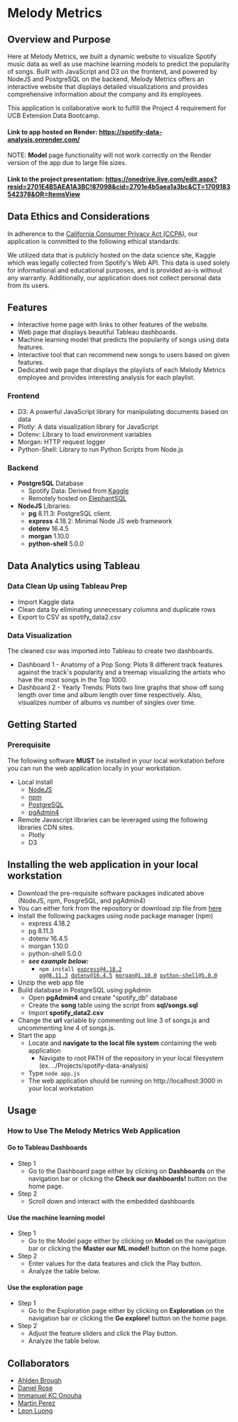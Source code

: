 # Melody Metrics

## Overview and Purpose
Here at Melody Metrics, we built a dynamic website to visualize Spotify music data as well as use machine learning models to predict the popularity of songs. Built with JavaScript and D3 on the frontend, and powered by NodeJS and PostgreSQL on the backend, Melody Metrics offers an interactive website that displays detailed visualizations and provides comprehensive information about the company and its employees.

This application is collaborative work to fulfill the Project 4 requirement for UCB Extension Data Bootcamp.

#### Link to app hosted on Render: https://spotify-data-analysis.onrender.com/

NOTE: **Model** page functionality will not work correctly on the Render version of the app due to large file sizes.

#### Link to the project presentation: https://onedrive.live.com/edit.aspx?resid=2701E4B5AEA1A3BC!87098&cid=2701e4b5aea1a3bc&CT=1709183542378&OR=ItemsView

## Data Ethics and Considerations

In adherence to the [California Consumer Privacy Act (CCPA)](https://oag.ca.gov/privacy/ccpa), our application is committed to the following ethical standards:

We utilized data that is publicly hosted on the data science site, Kaggle which was legally collected from Spotify's Web API. This data is used solely for informational and educational purposes, and is provided as-is without any warranty. Additionally, our application does not collect personal data from its users.

## Features
* Interactive home page with links to other features of the website.
* Web page that displays beautiful Tableau dashboards.
* Machine learning model that predicts the popularity of songs using data features.
* Interactive tool that can recommend new songs to users based on given features.
* Dedicated web page that displays the playlists of each Melody Metrics employee and provides interesting analysis for each playlist.

### Frontend
* D3: A powerful JavaScript library for manipulating documents based on data  
* Plotly: A data visualization library for JavaScript  
* Dotenv: Library to load environment variables  
* Morgan: HTTP request logger  
* Python-Shell: Library to run Python Scripts from Node.js  

### Backend
* **PostgreSQL** Database
    * Spotify Data: Derived from [Kaggle](https://www.kaggle.com/datasets/nicolasfierro/spotify-1986-2023/data)
    * Remotely hosted on [ElephantSQL](https://www.elephantsql.com/)
* **NodeJS** Libraries:
    * **pg** 8.11.3: PostgreSQL client.
    * **express** 4.18.2: Minimal Node JS web framework
    * **dotenv** 16.4.5
    * **morgan** 1.10.0
    * **python-shell** 5.0.0

## Data Analytics using Tableau
### Data Clean Up using Tableau Prep
* Import Kaggle data
* Clean data by eliminating unnecessary columns and duplicate rows
* Export to CSV as spotify_data2.csv

### Data Visualization
The cleaned csv was imported into Tableau to create two dashboards.  
* Dashboard 1 - Anatomy of a Pop Song: Plots 8 different track features against the track's popularity and a treemap visualizing the artists who have the most songs in the Top 1000.
* Dashboard 2 - Yearly Trends: Plots two line graphs that show off song length over time and album length over time respectively. Also, visualizes number of albums vs number of singles over time. 


## Getting Started

### Prerequisite
The following software **MUST** be installed in your local workstation before you can run the web application locally in your workstation.
* Local install 
    * [NodeJS](https://nodejs.org/en/learn/getting-started/how-to-install-nodejs)
    * [npm](https://docs.npmjs.com/downloading-and-installing-node-js-and-npm)
    * [PostgreSQL](https://www.postgresql.org/download/)
    * [pgAdmin4](https://www.pgadmin.org/download/)
* Remote Javascript libraries can be leveraged using the following libraries CDN sites.
    * Plotly
    * D3


## Installing the web application in your local workstation
* Download the pre-requisite software packages indicated above (NodeJS, npm, PosgreSQL, and pgAdmin4)
* You can either fork from the repository or download zip file from [here](https://github.com/leonluong1/spotify-data-analysis)
* Install the following packages using node package manager (npm)
    * express 4.18.2 
    * pg 8.11.3
    * dotenv 16.4.5
    * morgan 1.10.0
    * python-shell 5.0.0
    * <em><b>see example below:</b></em>
        * <code>npm install express@4.18.2 pg@8.11.3 dotenv@16.4.5 morgan@1.10.0 python-shell@5.0.0</code>
* Unzip the web app file
* Build database in PostgreSQL using pgAdmin
    * Open **pgAdmin4** and create "spotify_db" database
    * Create the **song** table using the script from **sql/songs.sql**
    * Import **spotify_data2.csv**
* Change the **url** variable by commenting out line 3 of songs.js and uncommenting line 4 of songs.js.
* Start the app
    * Locate and **navigate to the local file system** containing the web application
        * Navigate to root PATH of the repository in your local filesystem (ex. ../Projects/spotify-data-analysis)
    * Type <code>node app.js</code>
    * The web application should be running on http://localhost:3000 in your local workstation


## Usage

### How to Use The Melody Metrics Web Application

#### Go to Tableau Dashboards
* Step 1
    * Go to the Dashboard page either by clicking on **Dashboards** on the navigation bar or clicking the **Check our dashboards!** button on the home page.
* Step 2
    * Scroll down and interact with the embedded dashboards

#### Use the machine learning model
* Step 1
    * Go to the Model page either by clicking on **Model** on the navigation bar or clicking the **Master our ML model!** button on the home page.
* Step 2
    * Enter values for the data features and click the Play button.
    * Analyze the table below.

#### Use the exploration page
* Step 1
    * Go to the Exploration page either by clicking on **Exploration** on the navigation bar or clicking the **Go explore!** button on the home page.
* Step 2
    * Adjust the feature sliders and click the Play button.
    * Analyze the table below.

## Collaborators
* [Ahlden Brough](https://github.com/AhldenBrough)
* [Daniel Rose](https://github.com/danielmilesrose)
* [Immanuel KC Onouha]()
* [Martin Perez](https://github.com/martinperezmh)
* [Leon Luong](https://github.com/leonluong1)
